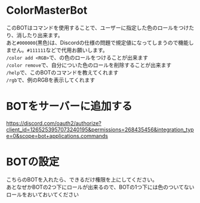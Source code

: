 # ColorMasterBot  
このBOTはコマンドを使用することで、ユーザーに指定した色のロールをつけたり、消したり出来ます。  
あと`#000000`(黒色)は、Discordの仕様の問題で規定値になってしまうので機能しません。`#111111`などで代用お願いします。  
`/color add <RGB>`で、<RGB>の色のロールをつけることが出来ます  
`/color remove`で、自分についた色のロールを削除することが出来ます  
`/help`で、このBOTのコマンドを教えてくれます  
`/rgb`で、例のRGBを表示してくれます  
# BOTをサーバーに追加する  
https://discord.com/oauth2/authorize?client_id=1265253957073240195&permissions=268435456&integration_type=0&scope=bot+applications.commands  
# BOTの設定  
こちらのBOTを入れたら、できるだけ権限を上にしてください。  
あとなぜかBOTの2つ下にロールが出来るので、BOTの1つ下には色のついてないロールをおいておいてください
